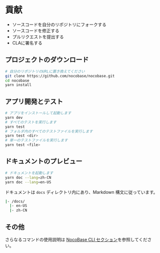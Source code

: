 # 貢献

- ソースコードを自分のリポジトリにフォークする
- ソースコードを修正する
- プルリクエストを提出する
- CLAに署名する

## プロジェクトのダウンロード

```bash
# 自分のリポジトリのURLに置き換えてください
git clone https://github.com/nocobase/nocobase.git
cd nocobase
yarn install
```

## アプリ開発とテスト

```bash
# アプリをインストールして起動します
yarn dev
# すべてのテストを実行します
yarn test
# フォルダ内のすべてのテストファイルを実行します
yarn test <dir>
# 単一のテストファイルを実行します
yarn test <file>
```

## ドキュメントのプレビュー

```bash
# ドキュメントを起動します
yarn doc --lang=zh-CN
yarn doc --lang=en-US
```

ドキュメントは `docs` ディレクトリ内にあり、Markdown 構文に従っています。

```bash
|- /docs/
  |- en-US
  |- zh-CN
```

## その他

さらなるコマンドの使用説明は [NocoBase CLI セクション](https://docs-cn.nocobase.com/api/cli)を参照してください。

